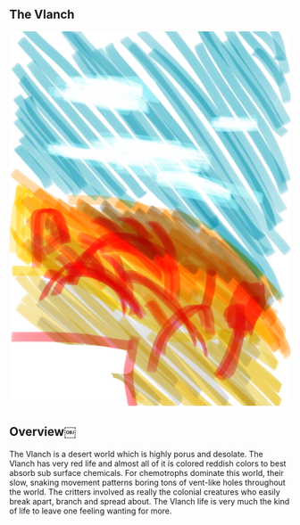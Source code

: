 ## The Vlanch

![Red Desert](/Stellar_Abyss_Setting_Bible/Photo_Directory/Vlanch.JPG "Red Desert")

## Overview￼

The Vlanch is a desert world which is highly porus and desolate.  The Vlanch has very red life and almost all of it is colored reddish colors to best absorb sub surface chemicals.  For chemotrophs dominate this world, their slow, snaking movement patterns boring tons of vent-like holes throughout the world.  The critters involved as really the colonial creatures who easily break apart, branch and spread about.  The Vlanch life is very much the kind of life to leave one feeling wanting for more.
